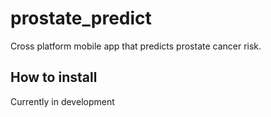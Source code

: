 # prostate_predict

Cross platform mobile app that predicts prostate cancer risk.

## How to install

Currently in development

